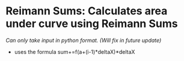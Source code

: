 # Reimann Sums: **Calculates area under curve using Reimann Sums**

*Can only take input in python format. (Will fix in future update)* 
- uses the formula sum+=f(a+(i-1)*deltaX)*deltaX
